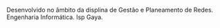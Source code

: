 Desenvolvido no âmbito da displina de Gestão e Planeamento de Redes. Engenharia Informática. Isp Gaya.
